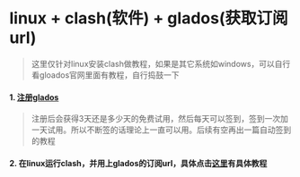# linux + clash(软件) + glados(获取订阅url)
> 这里仅针对linux安装clash做教程，如果是其它系统如windows，可以自行看gloados官网里面有教程，自行捣鼓一下
#### 1. [注册glados](https://glados.rocks/)
> 注册后会获得3天还是多少天的免费试用，然后每天可以签到，签到一次加一天试用。所以不断签的话理论上一直可以用。后续有空再出一篇自动签到的教程

#### 2. 在linux运行clash，并用上glados的订阅url，具体点击[这里](https://glados.rocks/console/terminal)有具体教程
